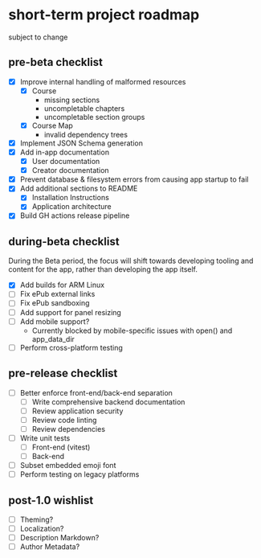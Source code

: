 # short-term project roadmap
subject to change

## pre-beta checklist
- [X] Improve internal handling of malformed resources
	- [X] Course
		- missing sections
		- uncompletable chapters
		- uncompletable section groups
	- [X] Course Map
		- invalid dependency trees
- [X] Implement JSON Schema generation
- [X] Add in-app documentation
	- [X] User documentation
	- [X] Creator documentation
- [X] Prevent database & filesystem errors from causing app startup to fail
- [X] Add additional sections to README
	- [X] Installation Instructions
	- [X] Application architecture
- [X] Build GH actions release pipeline

## during-beta checklist
During the Beta period, the focus will shift towards developing tooling and content for the app, rather than developing the app itself.

- [X] Add builds for ARM Linux
- [ ] Fix ePub external links
- [ ] Fix ePub sandboxing
- [ ] Add support for panel resizing
- [ ] Add mobile support?
	- Currently blocked by mobile-specific issues with open() and app_data_dir
- [ ] Perform cross-platform testing

## pre-release checklist
- [ ] Better enforce front-end/back-end separation
	- [ ] Write comprehensive backend documentation
	- [ ] Review application security
	- [ ] Review code linting
	- [ ] Review dependencies
- [ ] Write unit tests
	- [ ] Front-end (vitest)
	- [ ] Back-end
- [ ] Subset embedded emoji font
- [ ] Perform testing on legacy platforms

## post-1.0 wishlist
- [ ] Theming?
- [ ] Localization?
- [ ] Description Markdown?
- [ ] Author Metadata?
